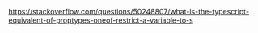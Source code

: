 https://stackoverflow.com/questions/50248807/what-is-the-typescript-equivalent-of-proptypes-oneof-restrict-a-variable-to-s
